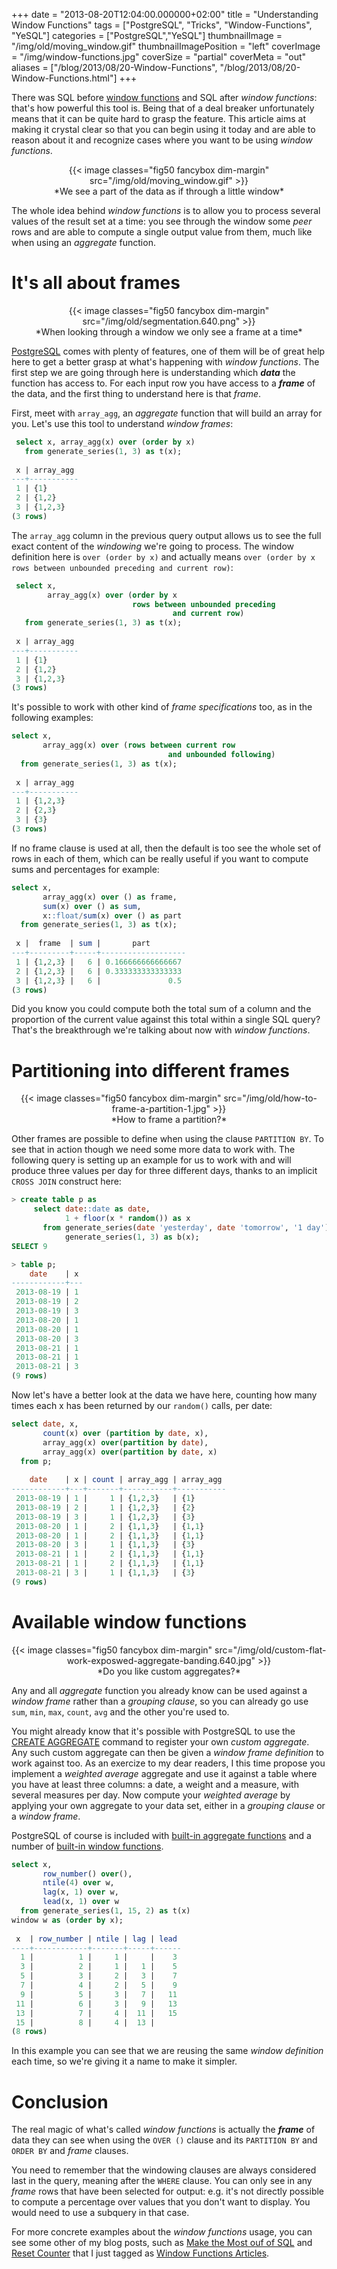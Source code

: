 +++
date = "2013-08-20T12:04:00.000000+02:00"
title = "Understanding Window Functions"
tags = ["PostgreSQL", "Tricks", "Window-Functions", "YeSQL"]
categories = ["PostgreSQL","YeSQL"]
thumbnailImage = "/img/old/moving_window.gif"
thumbnailImagePosition = "left"
coverImage = "/img/window-functions.jpg"
coverSize = "partial"
coverMeta = "out"
aliases = ["/blog/2013/08/20-Window-Functions",
           "/blog/2013/08/20-Window-Functions.html"]
+++

There was SQL before 
[window functions](http://www.postgresql.org/docs/current/static/tutorial-window.html) and SQL after 
*window functions*: that's
how powerful this tool is. Being that of a deal breaker unfortunately means
that it can be quite hard to grasp the feature. This article aims at making
it crystal clear so that you can begin using it today and are able to reason
about it and recognize cases where you want to be using 
*window functions*.

<center>
{{< image classes="fig50 fancybox dim-margin" src="/img/old/moving_window.gif" >}}
</center>
<center>*We see a part of the data as if through a little window*</center>

<!--more-->

The whole idea behind 
*window functions* is to allow you to process several
values of the result set at a time: you see through the window some 
*peer*
rows and are able to compute a single output value from them, much like when
using an 
*aggregate* function.

<!--toc-->

# It's all about frames

<center>
{{< image classes="fig50 fancybox dim-margin" src="/img/old/segmentation.640.png" >}}
</center>

<center>*When looking through a window we only see a frame at a time*</center>

[PostgreSQL](http://www.postgresql.org/) comes with plenty of features, one of them will be of great help
here to get a better grasp at what's happening with 
*window functions*. The
first step we are going through here is understanding which 
***data*** the
function has access to. For each input row you have access to a 
***frame*** of the
data, and the first thing to understand here is that 
*frame*.

First, meet with 
`array_agg`, an 
*aggregate* function that will build an array
for you. Let's use this tool to understand 
*window frames*:

~~~ sql
 select x, array_agg(x) over (order by x)
   from generate_series(1, 3) as t(x);
 
 x | array_agg 
---+-----------
 1 | {1}
 2 | {1,2}
 3 | {1,2,3}
(3 rows)
~~~


The 
`array_agg` column in the previous query output allows us to see the full
exact content of the 
*windowing* we're going to process. The window definition
here is 
`over (order by x)` and actually means 
`over (order by x rows between
unbounded preceding and current row)`:

~~~ sql
 select x,
        array_agg(x) over (order by x
                           rows between unbounded preceding
                                    and current row)
   from generate_series(1, 3) as t(x);
 
 x | array_agg 
---+-----------
 1 | {1}
 2 | {1,2}
 3 | {1,2,3}
(3 rows)
~~~


It's possible to work with other kind of 
*frame specifications* too, as in the
following examples:

~~~ sql
select x,
       array_agg(x) over (rows between current row
                                   and unbounded following)
  from generate_series(1, 3) as t(x);
 
 x | array_agg 
---+-----------
 1 | {1,2,3}
 2 | {2,3}
 3 | {3}
(3 rows)
~~~


If no frame clause is used at all, then the default is too see the whole set
of rows in each of them, which can be really useful if you want to compute
sums and percentages for example:

~~~ sql
select x,
       array_agg(x) over () as frame,
       sum(x) over () as sum,
       x::float/sum(x) over () as part
  from generate_series(1, 3) as t(x);
  
 x |  frame  | sum |       part        
---+---------+-----+-------------------
 1 | {1,2,3} |   6 | 0.166666666666667
 2 | {1,2,3} |   6 | 0.333333333333333
 3 | {1,2,3} |   6 |               0.5
(3 rows)
~~~


Did you know you could compute both the total sum of a column and the
proportion of the current value against this total within a single SQL
query? That's the breakthrough we're talking about now with 
*window
functions*.


# Partitioning into different frames
<center>
{{< image classes="fig50 fancybox dim-margin" src="/img/old/how-to-frame-a-partition-1.jpg" >}}
</center>

<center>*How to frame a partition?*</center>

Other frames are possible to define when using the clause 
`PARTITION BY`. To
see that in action though we need some more data to work with. The following
query is setting up an example for us to work with and will produce three
values per day for three different days, thanks to an implicit 
`CROSS JOIN`
construct here:

~~~ sql
> create table p as
     select date::date as date,
            1 + floor(x * random()) as x
       from generate_series(date 'yesterday', date 'tomorrow', '1 day') as a(date),
            generate_series(1, 3) as b(x);
SELECT 9

> table p;
    date    | x 
------------+---
 2013-08-19 | 1
 2013-08-19 | 2
 2013-08-19 | 3
 2013-08-20 | 1
 2013-08-20 | 1
 2013-08-20 | 3
 2013-08-21 | 1
 2013-08-21 | 1
 2013-08-21 | 3
(9 rows)
~~~


Now let's have a better look at the data we have here, counting how many
times each x has been returned by our 
`random()` calls, per date:

~~~ sql
select date, x,
       count(x) over (partition by date, x),
       array_agg(x) over(partition by date),
       array_agg(x) over(partition by date, x)
  from p;
    
    date    | x | count | array_agg | array_agg 
------------+---+-------+-----------+-----------
 2013-08-19 | 1 |     1 | {1,2,3}   | {1}
 2013-08-19 | 2 |     1 | {1,2,3}   | {2}
 2013-08-19 | 3 |     1 | {1,2,3}   | {3}
 2013-08-20 | 1 |     2 | {1,1,3}   | {1,1}
 2013-08-20 | 1 |     2 | {1,1,3}   | {1,1}
 2013-08-20 | 3 |     1 | {1,1,3}   | {3}
 2013-08-21 | 1 |     2 | {1,1,3}   | {1,1}
 2013-08-21 | 1 |     2 | {1,1,3}   | {1,1}
 2013-08-21 | 3 |     1 | {1,1,3}   | {3}
(9 rows)
~~~



# Available window functions

<center>
{{< image classes="fig50 fancybox dim-margin" src="/img/old/custom-flat-work-exposwed-aggregate-banding.640.jpg" >}}
</center>

<center>*Do you like custom aggregates?*</center>

Any and all 
*aggregate* function you already know can be used against a 
*window
frame* rather than a 
*grouping clause*, so you can already go use 
`sum`, 
`min`,
`max`, 
`count`, 
`avg` and the other you're used to.

You might already know that it's possible with PostgreSQL to use the
[CREATE AGGREGATE](http://www.postgresql.org/docs/current/static/sql-createaggregate.html) command to register your own 
*custom aggregate*. Any such
custom aggregate can then be given a 
*window frame definition* to work against
too. As an exercize to my dear readers, I this time propose you implement a
*weighted average* aggregate and use it against a table where you have at
least three columns: a date, a weight and a measure, with several measures
per day. Now compute your 
*weighted average* by applying your own aggregate to
your data set, either in a 
*grouping clause* or a 
*window frame*.

PostgreSQL of course is included with 
[built-in aggregate functions](http://www.postgresql.org/docs/9.2/static/functions-aggregate.html) and a
number of 
[built-in window functions](http://www.postgresql.org/docs/9.2/static/functions-window.html).

~~~ sql
select x,
       row_number() over(),
       ntile(4) over w,
       lag(x, 1) over w,
       lead(x, 1) over w
  from generate_series(1, 15, 2) as t(x)
window w as (order by x);
 
 x  | row_number | ntile | lag | lead 
----+------------+-------+-----+------
  1 |          1 |     1 |     |    3
  3 |          2 |     1 |   1 |    5
  5 |          3 |     2 |   3 |    7
  7 |          4 |     2 |   5 |    9
  9 |          5 |     3 |   7 |   11
 11 |          6 |     3 |   9 |   13
 13 |          7 |     4 |  11 |   15
 15 |          8 |     4 |  13 |     
(8 rows)
~~~


In this example you can see that we are reusing the same 
*window definition*
each time, so we're giving it a name to make it simpler.


# Conclusion

The real magic of what's called 
*window functions* is actually the 
***frame*** of
data they can see when using the 
`OVER ()` clause and its 
`PARTITION BY` and
`ORDER BY` and 
*frame* clauses.

You need to remember that the windowing clauses are always considered last
in the query, meaning after the 
`WHERE` clause. You can only see in any 
*frame*
rows that have been selected for output: e.g. it's not directly possible to
compute a percentage over values that you don't want to display. You would
need to use a subquery in that case.

For more concrete examples about the 
*window functions* usage, you can see
some other of my blog posts, such as 
[Make the Most ouf of SQL](/blog/2013/07/02-dubpug) and
[Reset Counter](/blog/2012/10/05-reset-counter) that I just tagged as 
[Window Functions Articles](/tags/window-functions).
